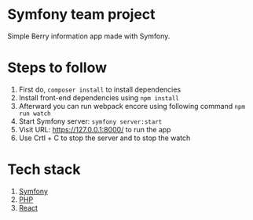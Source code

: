 # Symfony team project

Simple Berry information app made with Symfony.

# Steps to follow

1. First do, `composer install` to install dependencies
2. Install front-end dependencies using `npm install`
3. Afterward you can run webpack encore using following command
   `npm run watch`
4. Start Symfony server: `symfony server:start`
5. Visit URL: https://127.0.0.1:8000/ to run the app
6. Use Crtl + C to stop the server and to stop the watch

# Tech stack

1.  [Symfony](https://symfony.com/)
2.  [PHP](https://www.php.net/)
3.  [React](https://reactjs.org/)
